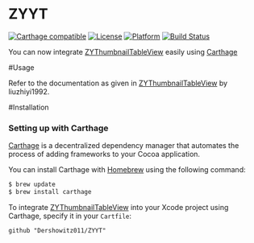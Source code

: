 # ZYYT
[![Carthage compatible](https://img.shields.io/badge/Carthage-compatible-4BC51D.svg?style=flat)](https://github.com/Carthage/Carthage)
[![License](https://img.shields.io/cocoapods/l/BetterSegmentedControl.svg?style=flat)](http://cocoapods.org/pods/BetterSegmentedControl)
[![Platform](https://img.shields.io/cocoapods/p/BetterSegmentedControl.svg?style=flat)](http://cocoapods.org/pods/BetterSegmentedControl)
[![Build Status](https://travis-ci.org/Dershowitz011/ZYYT.svg?branch=master)](https://travis-ci.org/Dershowitz011/ZYYT)

You can now integrate [ZYThumbnailTableView](https://github.com/liuzhiyi1992/ZYThumbnailTableView/tree/Xcode7.3-Handle) easily using [Carthage](https://github.com/Carthage/Carthage)

#Usage

Refer to the documentation as given in [ZYThumbnailTableView](https://github.com/liuzhiyi1992/ZYThumbnailTableView/tree/Xcode7.3-Handle) by liuzhiyi1992.

#Installation

### Setting up with Carthage
[Carthage](https://github.com/Carthage/Carthage) is a decentralized dependency manager that automates the process of adding frameworks to your Cocoa application.

You can install Carthage with [Homebrew](http://brew.sh/) using the following command:

```bash
$ brew update
$ brew install carthage
```

To integrate [ZYThumbnailTableView](https://github.com/liuzhiyi1992/ZYThumbnailTableView/tree/Xcode7.3-Handle) into your Xcode project using Carthage, specify it in your `Cartfile`:

```ogdl
github "Dershowitz011/ZYYT"
```

